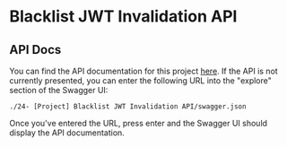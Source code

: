 # Blacklist JWT Invalidation API

## API Docs

You can find the API documentation for this project [here](https://mabdullah821.github.io/small-projects-to-understand-nodeJS/#/). If the API is not currently presented, you can enter the following URL into the "explore" section of the Swagger UI:

```
./24- [Project] Blacklist JWT Invalidation API/swagger.json
```

Once you've entered the URL, press enter and the Swagger UI should display the API documentation.

